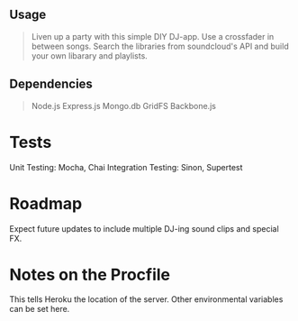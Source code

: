 

## Usage ##
> Liven up a party with this simple DIY DJ-app. Use a crossfader in between songs. Search the libraries from soundcloud's API and build your own libarary and playlists.

## Dependencies ##
> Node.js 
> Express.js
Mongo.db
GridFS
Backbone.js

# Tests
Unit Testing: Mocha, Chai
Integration Testing: Sinon, Supertest

# Roadmap
Expect future updates to include multiple DJ-ing sound clips and special FX.

# Notes on the Procfile
This tells Heroku the location of the server. Other environmental variables can be set here.